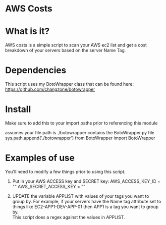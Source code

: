 AWS Costs
===========

What is it?
===========
AWS costs is a simple script to scan your AWS ec2 list and get a cost breakdown of your servers based on the server Name Tag.

Dependencies
===========
This script uses my BotoWrapper class that can be found here: https://github.com/changzone/botowrapper

Install
======
Make sure to add this to your import paths prior to referencing this module

assumes your file path is ./botowrapper contains the BotoWrapper.py file
sys.path.append('./botowrapper')
from BotoWrapper import BotoWrapper


Examples of use
===============
You'll need to modify a few things prior to using this script.
1. Put in your AWS ACCESS key and SECRET key:
AWS_ACCESS_KEY_ID = "<your key>"
AWS_SECRET_ACCESS_KEY = "<your key>"

2. UPDATE the variable APPLIST with values of your tags you want to group by.
   For example, if your servers have the Name tag attribute set to things like EC2-APP1-DEV-APP-01  then APP1 is a tag you want to group by.  
   This script does a regex against the values in APPLIST.


